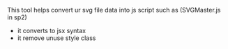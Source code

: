 This tool helps convert ur svg file data into js script such as (SVGMaster.js in sp2)
- it converts to jsx syntax
- it remove unuse style class
